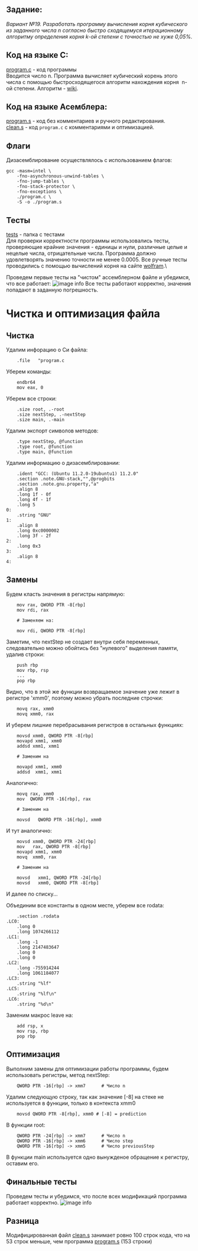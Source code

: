 ## Задание:
*Вариант №19. Разработать программу вычисления корня кубического из заданного числа n согласно быстро сходящемуся итерационному алгоритму определения корня k-ой степени с точностью не хуже 0,05%.* 

## Код на языке С:
[program.c](https://github.com/1rlan/ComputerSystemsIndividualHW/blob/master/homework%20%E2%84%963/program.c)  - код программы\
Вводится число n. Программа вычисляет кубический корень этого числа с помощью быстросходящегося алгоритм нахождения корня  n-ой степени. Алгоритм - [wiki](https://ru.m.wikipedia.org/wiki/%D0%90%D0%BB%D0%B3%D0%BE%D1%80%D0%B8%D1%82%D0%BC_%D0%BD%D0%B0%D1%85%D0%BE%D0%B6%D0%B4%D0%B5%D0%BD%D0%B8%D1%8F_%D0%BA%D0%BE%D1%80%D0%BD%D1%8F_n-%D0%BD%D0%BE%D0%B9_%D1%81%D1%82%D0%B5%D0%BF%D0%B5%D0%BD%D0%B8).

## Код на языке Асемблера:
[program.s](https://github.com/1rlan/ComputerSystemsIndividualHW/blob/master/homework%20%E2%84%963/program.s) - код без комментариев и ручного редактирования.\
[clean.s](https://github.com/1rlan/ComputerSystemsIndividualHW/blob/master/homework%20%E2%84%963/clean.s) - код  ```program.c```  c комментариями и оптимизацией.

## Флаги 
Дизасемблирование осуществлялось с использованием флагов:
```terminal
gcc -masm=intel \
    -fno-asynchronous-unwind-tables \
    -fno-jump-tables \
    -fno-stack-protector \
    -fno-exceptions \
    ./program.c \
    -S -o ./program.s
```

## Тесты 
[tests](https://github.com/1rlan/ComputerSystemsIndividualHW/tree/master/homework%20%E2%84%963/tests) - папка с тестами\
Для проверки корректности программы использовались тесты, проверяющие крайние значения - единицы и нули, различные целые и нецелые числа, отрицательные числа. Программа должно удовлетворять значению точности не менее 0.0005. Все ручные тесты проводились с помощью вычислений корня на сайте [wolfram](https://www.wolframalpha.com/).\

Проведем первые тесты на "чистом" ассемблерном файле и убедимся, что все работает:
![image info](images/firstTest.png)
Все тесты работают корректно, значения попадают в заданную погрешность.


# Чистка и оптимизация файла

## Чистка 
Удалим инфорацию о Си файла:
```assembly
	.file   "program.c
```

Уберем команды:
```assembly
	endbr64
	mov eax, 0
```

Уберем все строки:
```assembly
	.size root, .-root
	.size nextStep, .-nextStep
	.size main, .-main
```

Удалим экспорт символов методов:
```assembly
	.type nextStep, @function
	.type root, @function
	.type main, @function
```

Удалим информацию о дизасемблировании:
```assembly
	.ident "GCC: (Ubuntu 11.2.0-19ubuntu1) 11.2.0"
	.section .note.GNU-stack,"",@progbits
	.section .note.gnu.property,"a"
	.align 8
	.long 1f - 0f
	.long 4f - 1f
	.long 5
0:
	.string "GNU"
1:
	.align 8
	.long 0xc0000002
	.long 3f - 2f
2:
	.long 0x3
3:
	.align 8
4:
```


## Замены
Будем класть значения в регистры напрямую:
```assembly
	mov rax, QWORD PTR -8[rbp]
	mov rdi, rax
		
	# Заменяем на:
		
	mov rdi, QWORD PTR -8[rbp]
```

Заметим, что nextStep не создает внутри себя переменных, следовательно можно обойтись без "нулевого" выделения памяти, удалив строки:
```assembly
	push rbp 
	mov rbp, rsp
	...	
	pop rbp
```
Видно, что в этой же функции возвращаемое значение уже лежит в регистре 'xmm0', поэтому можно убрать последние строчки:
```assembly
	movq rax, xmm0
	movq xmm0, rax
```
И уберем лишние перебрасывания регистров в остальных функциях:
```assembly
	movsd xmm0, QWORD PTR -8[rbp]
	movapd xmm1, xmm0
	addsd xmm1, xmm1

	# Заменим на 

	movapd xmm1, xmm0 
	addsd  xmm1, xmm1 
```
Аналогично:
```assembly
	movq rax, xmm0
	mov  QWORD PTR -16[rbp], rax 

	# Заменим на 

	movsd	QWORD PTR -16[rbp], xmm0    
```
И тут аналогично:
```assembly
	movsd xmm0, QWORD PTR -24[rbp] 
	mov   rax, QWORD PTR -8[rbp] 
	movapd xmm1, xmm0 
	movq  xmm0, rax 
	
	# Заменим на

	movsd   xmm1, QWORD PTR -24[rbp]                                         
	movsd	xmm0, QWORD PTR -8[rbp]
```
И далее по списку...

Объединим все константы в одном месте, уберем все rodata:
```assembly
	.section .rodata 
.LC0: 
	.long 0 
	.long 1074266112 
.LC1: 
	.long -1 
	.long 2147483647 
	.long 0 
	.long 0
.LC2:
	.long -755914244 
	.long 1061184077 
.LC3: 
	.string "%lf" 
.LC5: 
	.string "%lf\n" 
.LC6: 
	.string "%d\n" 
```
Заменим макрос leave на:
```assembly
	add rsp, x
    mov rsp, rbp
    pop rbp
```


## Оптимизация
Выполним замены для оптимизации работы программы, будем использовать регистры, метод nextStep:
```assembly
	QWORD PTR -16[rbp] -> xmm7      # Число n
```
Удалим следующую строку, так как значение [-8] на стеке не используется в функции, только в контекста xmm0
```assembly
	movsd QWORD PTR -8[rbp], xmm0 # [-8] = prediction
```
В функции root:
```assembly
	QWORD PTR -24[rbp] -> xmm7      # Число n
	QWORD PTR -16[rbp] -> xmm6      # Число step
	QWORD PTR -16[rbp] -> xmm5      # Число previousStep
```
В функции main используется одно вынужденое обращение к регистру, оставим его.


## Финальные тесты 
Проведем тесты и убедимся, что после всех модификаций программа работает корректно.
![image info](images/secondTest.png)
## Разница 
Модифицированная файл [clean.s](https://github.com/1rlan/ComputerSystemsIndividualHW/blob/master/homework%20%E2%84%963/clean.s)  занимает ровно 100 строк кода, что на 53 строк меньше, чем программа [program.s](https://github.com/1rlan/ComputerSystemsIndividualHW/blob/master/homework%20%E2%84%963/program.s) (153 строки)
